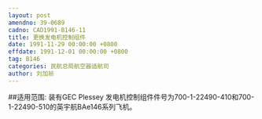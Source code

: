 ```yaml
---
layout: post
amendno: 39-0689
cadno: CAD1991-B146-11
title: 更换发电机控制组件
date: 1991-11-29 00:00:00 +0800
effdate: 1991-12-01 00:00:00 +0800
tag: B146
categories: 民航总局航空器适航司
author: 刘加祯
---
```


##适用范围:
装有GEC Plessey 发电机控制组件件号为700-1-22490-410和700-1-22490-510的英宇航BAe146系列飞机。

